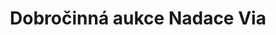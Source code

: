 ---
id: 875f7e8c-60ad-43cd-a69a-6f1c1a0ffacb
title: "Dobročinná aukce Nadace Via"
price: 3000
year: 2019
description: "undefined"
kouskovani: false
locationName: undefined
position:
  lng: 14.399911811901
  lat: 50.09810643895227
---